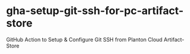 # gha-setup-git-ssh-for-pc-artifact-store
GitHub Action to Setup &amp; Configure Git SSH from Planton Cloud Artifact-Store
